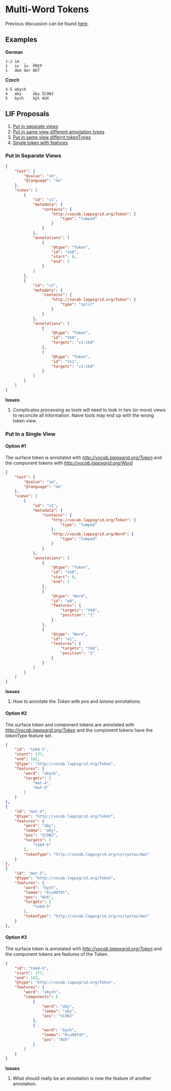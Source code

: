 # Multi-Word Tokens

Previous discussion can be found [here](https://www.dropbox.com/s/20tfij7q55gbi5e/tcf-lif-lindat.pdf?dl=0).

## Examples

**German**

``` 
1-2 im  _   _
1   in  in  PREP
1   dem der DET
```

**Czech**
```
4-5 abych   _   _
4   aby     aby SCONJ
5   bych    bÿt AUX
```

## LIF Proposals

1. [Put in separate views](#put-in-separate-views)
1. [Put in same view different annotation types](#option-#1)
1. [Put in same view differnt tokenTypes](#option-#2)
1. [Single token with features](#option-#3)

### Put In Separate Views

```json
{
    "text": {
        "@value": "im",
        "@language": "de"
    },
    "views": [
        {
            "id": "v1",
            "metadata": {
                "contains": {
                    "http://vocab.lappsgrid.org/Token": {
                        "type": "lumped"
                    }
                }
            },
            "annotations": [
                {
                    "@type": "Token",
                    "id": "tk0",
                    "start": 0,
                    "end": 2
                }
            ]
        },
        {
            "id": "v2",
            "metadata": {
                "contains": {
                    "http://vocab.lappsgrid.org/Token": {
                        "type": "split"
                    }
                }
            },
            "annotations": [
                {
                    "@type": "Token",
                    "id": "tk0",
                    "targets": "v1:tk0"
                },
                {
                    "@type": "Token",
                    "id": "tk1",
                    "targets": "v1:tk0"
                }
            ]
        }
    ]
}
```

**Issues**

1. Complicates processing as tools will need to look in two (or more) views to reconcile all information.  Naive tools may end up with the wrong token view.

### Put In a Single View

#### Option #1

The surface token is annotated with *http://vocab.lappsgrid.org/Token* and the component tokens with *http://vocab.lappsgrid.org/Word*

```json
{
    "text": {
        "@value": "im",
        "@language": "de"
    },
    "views": [
        {
            "id": "v1",
            "metadata": {
                "contains": {
                    "http://vocab.lappsgrid.org/Token": {
                        "type": "lumped"
                    },
                    "http://vocab.lappsgrid.org/Word": {
                        "type": "lumped"
                    }
                }
            },
            "annotations": [
                {
                    "@type": "Token",
                    "id": "tk0",
                    "start": 0,
                    "end": 2
                },
                {
                    "@type": "Word",
                    "id": "w0",
                    "features": {
                        "targets": "tk0",
                        "position": "1"
                    }
                },
                {
                    "@type": "Word",
                    "id": "w1",
                    "features": {
                        "targets": "tk0",
                        "position": "2"
                    }
                }
            ]
        }
    ]
}
```

**Issues**

1. How to annotate the *Token* with *pos* and *lemma* annotations.

#### Option #2

The surface token and component tokens are annotated with *http://vocab.lappsgrid.org/Token* and the component tokens have the *tokenType* feature set.

```json
{
    "id": "tok4-5",
    "start": 177,
    "end": 182,
    "@type": "http://vocab.lappsgrid.org/Token",
    "features": {
        "word": "abych",
        "targets": [
            "mwt-4",
            "mwt-5"
        ]
    }
},
{
    "id": "mwt-4",
    "@type": "http://vocab.lappsgrid.org/Token",
    "features": {
        "word": "aby",
        "lemma": "aby",
        "pos": "SCONJ",
        "targets": [
            "tok4-5"
        ],
        "tokenType": "http://vocab.lappsgrid.org/ns/syntax/mwt"
    }
},
{
    "id": "mwt-5",
    "@type": "http://vocab.lappsgrid.org/Token",
    "features": {
        "word": "bych",
        "lemma": "b\u00fdt",
        "pos": "AUX",
        "targets": [
            "tok4-5"
        ],
        "tokenType": "http://vocab.lappsgrid.org/ns/syntax/mwt"
    }
},
```

#### Option #3

The surface token is annotated with *http://vocab.lappsgrid.org/Token* and the component tokens are features of the Token.

```json
{
    "id": "tok4-5",
    "start": 177,
    "end": 182,
    "@type": "http://vocab.lappsgrid.org/Token",
    "features": {
        "word": "abych",
        "components": [
            {
                "word": "aby",
                "lemma": "aby",
                "pos": "SCONJ"
            },
            {
                "word": "bych",
                "lemma": "b\u00fdt",
                "pos": "AUX"
            }   
        ]
    }
}
```

**Issues**

1. What should really be an annotation is now the feature of another annotation.